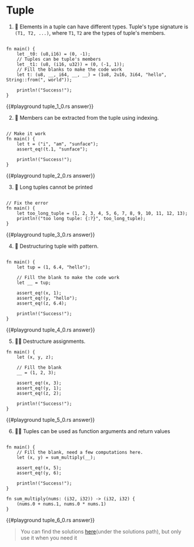 # Tuple

1. 🌟 Elements in a tuple can have different types. Tuple's type signature is `(T1, T2, ...)`, where `T1`, `T2` are the types of tuple's members.

```rust,editable

fn main() {
    let _t0: (u8,i16) = (0, -1);
    // Tuples can be tuple's members
    let _t1: (u8, (i16, u32)) = (0, (-1, 1));
    // Fill the blanks to make the code work
    let t: (u8, __, i64, __, __) = (1u8, 2u16, 3i64, "hello", String::from(", world"));

    println!("Success!");
}
```

{{#playground tuple_1_0.rs answer}}

2. 🌟 Members can be extracted from the tuple using indexing.

```rust,editable

// Make it work
fn main() {
    let t = ("i", "am", "sunface");
    assert_eq!(t.1, "sunface");

    println!("Success!");
}
```

{{#playground tuple_2_0.rs answer}}

3. 🌟 Long tuples cannot be printed

```rust,editable

// Fix the error
fn main() {
    let too_long_tuple = (1, 2, 3, 4, 5, 6, 7, 8, 9, 10, 11, 12, 13);
    println!("too long tuple: {:?}", too_long_tuple);
}
```

{{#playground tuple_3_0.rs answer}}

4. 🌟 Destructuring tuple with pattern.

```rust,editable

fn main() {
    let tup = (1, 6.4, "hello");

    // Fill the blank to make the code work
    let __ = tup;

    assert_eq!(x, 1);
    assert_eq!(y, "hello");
    assert_eq!(z, 6.4);

    println!("Success!");
}
```

{{#playground tuple_4_0.rs answer}}

5. 🌟🌟 Destructure assignments.

```rust,editable
fn main() {
    let (x, y, z);

    // Fill the blank
    __ = (1, 2, 3);

    assert_eq!(x, 3);
    assert_eq!(y, 1);
    assert_eq!(z, 2);

    println!("Success!");
}
```

{{#playground tuple_5_0.rs answer}}

6. 🌟🌟 Tuples can be used as function arguments and return values

```rust,editable

fn main() {
    // Fill the blank, need a few computations here.
    let (x, y) = sum_multiply(__);

    assert_eq!(x, 5);
    assert_eq!(y, 6);

    println!("Success!");
}

fn sum_multiply(nums: (i32, i32)) -> (i32, i32) {
    (nums.0 + nums.1, nums.0 * nums.1)
}
```

{{#playground tuple_6_0.rs answer}}

> You can find the solutions [here](https://github.com/sunface/rust-by-practice)(under the solutions path), but only use it when you need it
